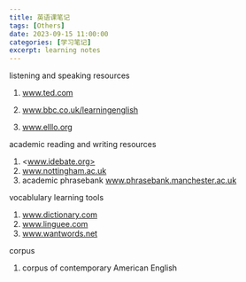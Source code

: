 ```yaml
---
title: 英语课笔记
tags: [Others]
date: 2023-09-15 11:00:00
categories: [学习笔记]
excerpt: learning notes
---
```


listening and speaking resources

1. www.ted.com

2. www.bbc.co.uk/learningenglish

3. www.elllo.org

academic reading and writing resources

1. <www.idebate.org>
2. www.nottingham.ac.uk
3. academic phrasebank www.phrasebank.manchester.ac.uk

vocablulary learning tools

1. www.dictionary.com
2. www.linguee.com
3. www.wantwords.net

corpus

1. corpus of contemporary American English